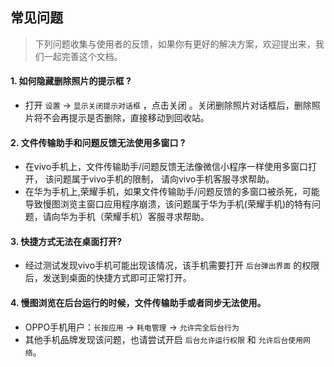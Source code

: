 ## 常见问题

> 下列问题收集与使用者的反馈，如果你有更好的解决方案，欢迎提出来，我们一起完善这个文档。

#### 1. 如何隐藏删除照片的提示框 ?

- 打开 `设置` -> `显示关闭提示对话框` ，点击关闭 。关闭删除照片对话框后，删除照片将不会再提示是否删除，直接移动到回收站。


#### 2. 文件传输助手和问题反馈无法使用多窗口 ?

- 在vivo手机上，文件传输助手/问题反馈无法像微信小程序一样使用多窗口打开， 该问题属于vivo手机的限制， 请向vivo手机客服寻求帮助。
- 在华为手机上,荣耀手机，如果文件传输助手/问题反馈的多窗口被杀死，可能导致慢图浏览主窗口应用程序崩溃，该问题属于华为手机(荣耀手机)的特有问题，请向华为手机（荣耀手机）客服寻求帮助。


#### 3. 快捷方式无法在桌面打开? 
- 经过测试发现vivo手机可能出现该情况，该手机需要打开 `后台弹出界面` 的权限后，发送到桌面的快捷方式即可正常打开。


#### 4. 慢图浏览在后台运行的时候，文件传输助手或者同步无法使用。
- OPPO手机用户：`长按应用` -> `耗电管理` -> `允许完全后台行为`
- 其他手机品牌发现该问题，也请尝试开启 `后台允许运行权限` 和 `允许后台使用网络`。



 





